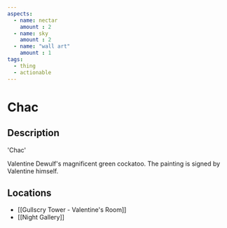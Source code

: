 ```yaml
---
aspects: 
  - name: nectar
    amount : 2
  - name: sky
    amount : 2
  - name: "wall art"
    amount : 1
tags:
  - thing
  - actionable
---
```


# Chac

## Description
'Chac'

Valentine Dewulf's magnificent green cockatoo. The painting is signed by Valentine himself.
## Locations
- [[Gullscry Tower - Valentine's Room]]
- [[Night Gallery]]
